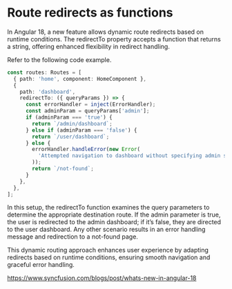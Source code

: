 # Route redirects as functions

In Angular 18, a new feature allows dynamic route redirects based on runtime conditions. The redirectTo property accepts a function that returns a string, offering enhanced flexibility in redirect handling.

Refer to the following code example.

```ts
const routes: Routes = [
  { path: 'home', component: HomeComponent },
  {
    path: 'dashboard',
    redirectTo: ({ queryParams }) => {
      const errorHandler = inject(ErrorHandler);
      const adminParam = queryParams['admin'];
      if (adminParam === 'true') {
        return `/admin/dashboard`;
      } else if (adminParam === 'false') {
        return `/user/dashboard`;
      } else {
        errorHandler.handleError(new Error(
          'Attempted navigation to dashboard without specifying admin status.'
        ));
        return `/not-found`;
      }
    },
  },
];
```

In this setup, the redirectTo function examines the query parameters to determine the appropriate destination route. If the admin parameter is true, the user is redirected to the admin dashboard; if it’s false, they are directed to the user dashboard. Any other scenario results in an error handling message and redirection to a not-found page.

This dynamic routing approach enhances user experience by adapting redirects based on runtime conditions, ensuring smooth navigation and graceful error handling.

<https://www.syncfusion.com/blogs/post/whats-new-in-angular-18>
